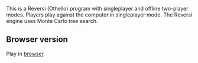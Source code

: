 This is a Reversi (Othello) program with singleplayer and offline two-player modes. Players play against the computer in singleplayer mode. The Reversi engine uses Monte Carlo tree search.

## Browser version

Play in [browser](https://wdan30.github.io/computer-reversi-build/).
